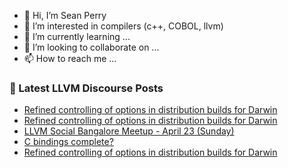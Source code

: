 - 👋 Hi, I’m Sean Perry
- 👀 I’m interested in compilers (c++, COBOL, llvm)
- 🌱 I’m currently learning ...
- 💞️ I’m looking to collaborate on ...
- 📫 How to reach me ...

<!---
s66perry/s66perry is a ✨ special ✨ repository because its `README.md` (this file) appears on your GitHub profile.
You can click the Preview link to take a look at your changes.
--->
### 📕 Latest LLVM Discourse Posts

<!-- DISCOURSE-LLVM:START -->
- [Refined controlling of options in distribution builds for Darwin](https://discourse.llvm.org/t/refined-controlling-of-options-in-distribution-builds-for-darwin/69976#post_6)
- [Refined controlling of options in distribution builds for Darwin](https://discourse.llvm.org/t/refined-controlling-of-options-in-distribution-builds-for-darwin/69976#post_5)
- [LLVM Social Bangalore Meetup - April 23 &lpar;Sunday&rpar;](https://discourse.llvm.org/t/llvm-social-bangalore-meetup-april-23-sunday/69996#post_1)
- [C bindings complete?](https://discourse.llvm.org/t/c-bindings-complete/69995#post_1)
- [Refined controlling of options in distribution builds for Darwin](https://discourse.llvm.org/t/refined-controlling-of-options-in-distribution-builds-for-darwin/69976#post_4)
<!-- DISCOURSE-LLVM:END -->
